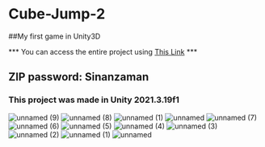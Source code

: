 # Cube-Jump-2
##My first game in Unity3D

*** You can access the entire project using [This Link](https://drive.google.com/file/d/1WoHalS-KvUJMzu9VTft0m70qCjAY-n8D/view?usp=drive_link) ***

## ZIP password: Sinanzaman

### This project was made in Unity 2021.3.19f1

![unnamed (9)](https://github.com/Sinanzaman/Cube-Jump-2/assets/97964919/b062b2ca-735c-4d21-8d49-404bb6c782b6)
![unnamed (8)](https://github.com/Sinanzaman/Cube-Jump-2/assets/97964919/c662be00-4e60-42a2-816e-f48e6b828682)
![unnamed (1)](https://github.com/Sinanzaman/Cube-Jump-2/assets/97964919/8f8f3598-0723-4d61-9bd5-5f75b32abf88)
![unnamed](https://github.com/Sinanzaman/Cube-Jump-2/assets/97964919/a737c2f1-899a-4afd-ba06-c26aacf23dab)
![unnamed (7)](https://github.com/Sinanzaman/Cube-Jump-2/assets/97964919/689ecb80-275c-43c7-8b2c-69842c3a0fe6)
![unnamed (6)](https://github.com/Sinanzaman/Cube-Jump-2/assets/97964919/a5c018de-6d5a-4a37-a795-744886db6843)
![unnamed (5)](https://github.com/Sinanzaman/Cube-Jump-2/assets/97964919/56d57d59-5e1f-41af-b2c6-185761a6c93e)
![unnamed (4)](https://github.com/Sinanzaman/Cube-Jump-2/assets/97964919/17c9db8a-c0f2-459e-ad3f-cc4985b71c81)
![unnamed (3)](https://github.com/Sinanzaman/Cube-Jump-2/assets/97964919/86322a2d-8677-4f30-8137-8f15b9932a68)
![unnamed (2)](https://github.com/Sinanzaman/Cube-Jump-2/assets/97964919/9defc918-11b4-4cce-a296-c6b73e8c81d5)
![unnamed (1)](https://github.com/Sinanzaman/Cube-Jump-2/assets/97964919/9fcabdf6-de8a-4b13-a755-4f05fadf9a23)
![unnamed](https://github.com/Sinanzaman/Cube-Jump-2/assets/97964919/c45a740b-9e76-4770-ace8-fbf905449b03)
